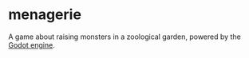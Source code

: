 # menagerie

A game about raising monsters in a zoological garden, powered by the [Godot engine](https://godotengine.org/).